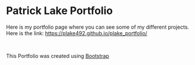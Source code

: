 # Patrick Lake Portfolio
Here is my portfolio page where you can see some of my different projects. 
Here is the link: https://plake492.github.io/plake_portfolio/

<br>

This Portfolio was created using [Bootstrap](https://getbootstrap.com/docs/4.3/getting-started/introduction/)
